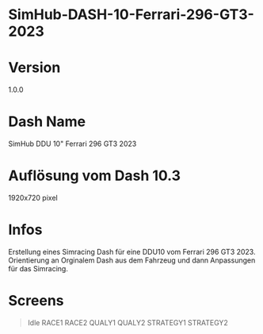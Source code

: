 # SimHub-DASH-10-Ferrari-296-GT3-2023
# Version
1.0.0
# Dash Name
SimHub DDU 10" Ferrari 296 GT3 2023
# Auflösung vom Dash 10.3 
1920x720 pixel
# Infos

Erstellung eines Simracing Dash für eine DDU10 vom Ferrari 296 GT3 2023. Orientierung an Orginalem Dash aus dem Fahrzeug und dann Anpassungen für das Simracing.

# Screens
> Idle
> RACE1
> RACE2
> QUALY1
> QUALY2
> STRATEGY1
> STRATEGY2
